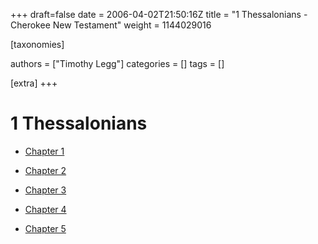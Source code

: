 +++
draft=false
date = 2006-04-02T21:50:16Z
title = "1 Thessalonians - Cherokee New Testament"
weight = 1144029016

[taxonomies]

authors = ["Timothy Legg"]
categories = []
tags = []

[extra]
+++
# 1 Thessalonians

* [Chapter 1](@/Cherokee-New-Testament/1-Thessalonians/1301/index.md)

* [Chapter 2](@/Cherokee-New-Testament/1-Thessalonians/1302/index.md)

* [Chapter 3](@/Cherokee-New-Testament/1-Thessalonians/1303/index.md)

* [Chapter 4](@/Cherokee-New-Testament/1-Thessalonians/1304/index.md)

* [Chapter 5](@/Cherokee-New-Testament/1-Thessalonians/1305/index.md)

